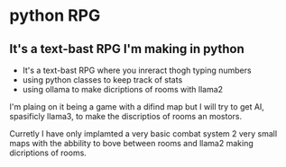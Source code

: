 # python RPG
## It's a text-bast RPG I'm making in python

* It's a text-bast RPG where you inreract thogh typing numbers
* using python classes to keep track of stats
* using ollama to make dicriptions of rooms with llama2

I'm plaing on it being a game with a difind map but I will try to get AI, spasificly llama3, to make the discriptios of rooms an mostors.

Curretly I have only implamted a very basic combat system 2 very small maps with the abbility to bove between rooms and llama2 making dicriptions of rooms.
